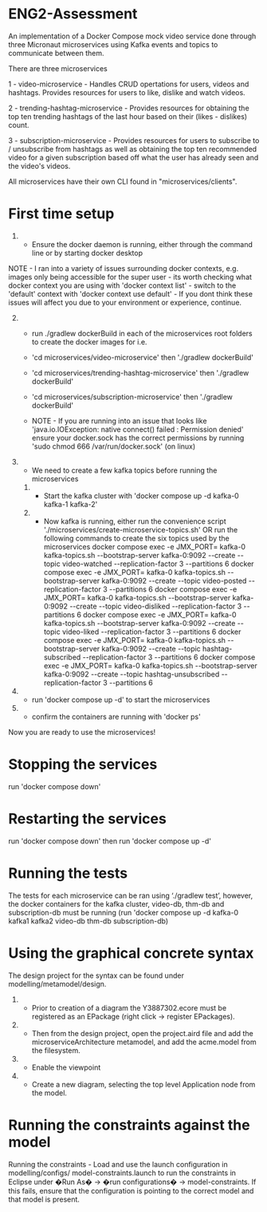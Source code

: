 # ENG2-Assessment

An implementation of a Docker Compose mock video service done through three Micronaut microservices using Kafka events and topics to communicate between them.

There are three microservices

1 - video-microservice - Handles CRUD opertations for users, videos and hashtags. Provides resources for users to like, dislike and watch videos.

2 - trending-hashtag-microservice - Provides resources for obtaining the top ten trending hashtags of the last hour based on their (likes - dislikes) count.

3 - subscription-microservice - Provides resources for users to subscribe to / unsubscribe from hashtags as well as obtaining the top ten recommended video for a given subscription based off what the user has already seen and the video's videos.

All microservices have their own CLI found in "microservices/clients". 

First time setup
================

1. - Ensure the docker daemon is running, either through the command line or by starting docker desktop

NOTE - I ran into a variety of issues surrounding docker contexts, e.g. images only being accessible for the super user
	- its worth checking what docker context you are using with 'docker context list'
	- switch to the 'default' context with 'docker context use default'
	- If you dont think these issues will affect you due to your environment or experience, continue.

2. - run ./gradlew dockerBuild in each of the microservices root folders to create the docker images for i.e.
	- 'cd microservices/video-microservice' then './gradlew dockerBuild'
	- 'cd microservices/trending-hashtag-microservice' then './gradlew dockerBuild'
	- 'cd microservices/subscription-microservice' then './gradlew dockerBuild'

	- NOTE - If you are running into an issue that looks like 'java.io.IOException: native connect() failed : Permission denied' ensure your docker.sock has the correct permissions by running 'sudo chmod 666 /var/run/docker.sock' (on linux)

3. - We need to create a few kafka topics before running the microservices
	1. - Start the kafka cluster with 'docker compose up -d kafka-0 kafka-1 kafka-2'
	2. - Now kafka is running, either run the convenience script './microservices/create-microservice-topics.sh' OR run the following commands to create the six topics used by the microservices
		docker compose exec -e JMX_PORT= kafka-0 kafka-topics.sh --bootstrap-server kafka-0:9092 --create --topic video-watched --replication-factor 3 --partitions 6
		docker compose exec -e JMX_PORT= kafka-0 kafka-topics.sh --bootstrap-server kafka-0:9092 --create --topic video-posted --replication-factor 3 --partitions 6
		docker compose exec -e JMX_PORT= kafka-0 kafka-topics.sh --bootstrap-server kafka-0:9092 --create --topic video-disliked --replication-factor 3 --partitions 6
		docker compose exec -e JMX_PORT= kafka-0 kafka-topics.sh --bootstrap-server kafka-0:9092 --create --topic video-liked --replication-factor 3 --partitions 6
		docker compose exec -e JMX_PORT= kafka-0 kafka-topics.sh --bootstrap-server kafka-0:9092 --create --topic hashtag-subscribed --replication-factor 3 --partitions 6
		docker compose exec -e JMX_PORT= kafka-0 kafka-topics.sh --bootstrap-server kafka-0:9092 --create --topic hashtag-unsubscribed --replication-factor 3 --partitions 6

4. - run 'docker compose up -d' to start the microservices

5. - confirm the containers are running with 'docker ps'

Now you are ready to use the microservices!

Stopping the services
=====================

run 'docker compose down'


Restarting the services
=======================

run 'docker compose down' then run 'docker compose up -d'


Running the tests
=================

The tests for each microservice can be ran using ‘./gradlew test’, however, the docker containers for the kafka cluster, video-db, thm-db and subscription-db must be running (run 'docker compose up -d kafka-0 kafka1 kafka2 video-db thm-db subscription-db)

Using the graphical concrete syntax
===================================

The design project for the syntax can be found under modelling/metamodel/design. 
1. - Prior to creation of a diagram the Y3887302.ecore must be registered as an EPackage (right click -> register EPackages). 
2. - Then from the design project, open the project.aird file and add the microserviceArchitecture metamodel, and add the acme.model from the filesystem. 
3. - Enable the viewpoint
4. - Create a new diagram, selecting the top level Application node from the model.

Running the constraints against the model
=======================================
Running the constraints -  Load and use the launch configuration in modelling/configs/ model-constraints.launch to run the constraints in Eclipse under �Run As� -> �run configurations� -> model-constraints. If this fails, ensure that the configuration is pointing to the correct model and that model is present.
